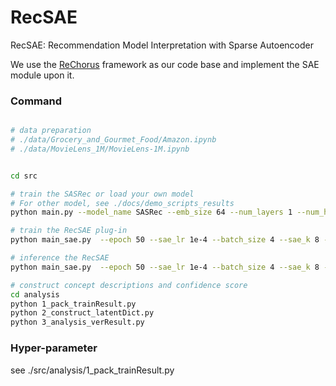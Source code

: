 # RecSAE

RecSAE: Recommendation Model Interpretation with Sparse Autoencoder

We use the [ReChorus](https://github.com/THUwangcy/ReChorus) framework as our code base and implement the SAE module upon it.


### Command

```bash

# data preparation
# ./data/Grocery_and_Gourmet_Food/Amazon.ipynb
# ./data/MovieLens_1M/MovieLens-1M.ipynb


cd src

# train the SASRec or load your own model
# For other model, see ./docs/demo_scripts_results
python main.py --model_name SASRec --emb_size 64 --num_layers 1 --num_heads 1 --lr 1e-4 --l2 1e-6 --history_max 20 --dataset 'Grocery_and_Gourmet_Food' --path '../data' --test_all 1

# train the RecSAE plug-in
python main_sae.py  --epoch 50 --sae_lr 1e-4 --batch_size 4 --sae_k 8 --sae_scale_size 16 --model_name SASRec_SAE --emb_size 64 --num_layers 1 --num_heads 1 --lr 1e-4 --l2 1e-6 --history_max 20 --dataset 'Grocery_and_Gourmet_Food' --path '../data' --test_all 1 --sae_train 1

# inference the RecSAE
python main_sae.py  --epoch 50 --sae_lr 1e-4 --batch_size 4 --sae_k 8 --sae_scale_size 16 --model_name SASRec_SAE --emb_size 64 --num_layers 1 --num_heads 1 --lr 1e-4 --l2 1e-6 --history_max 20 --dataset 'Grocery_and_Gourmet_Food' --path '../data' --test_all 1 --sae_train 0

# construct concept descriptions and confidence score
cd analysis
python 1_pack_trainResult.py
python 2_construct_latentDict.py
python 3_analysis_verResult.py
```

### Hyper-parameter
see ./src/analysis/1_pack_trainResult.py


